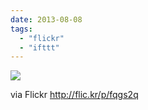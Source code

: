 ```yaml
---
date: 2013-08-08
tags: 
  - "flickr"
  - "ifttt"
---
```


![](http://farm3.staticflickr.com/2809/9463604882_006c8959ce_b.jpg)  

  
  
via Flickr http://flic.kr/p/fqgs2q
